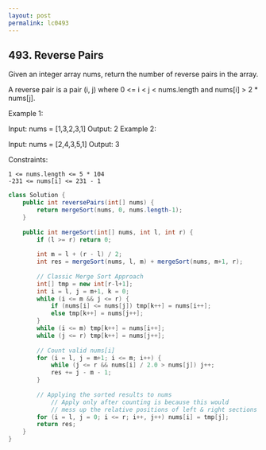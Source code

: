 ```yaml
---
layout: post
permalink: lc0493 
---
```


## 493. Reverse Pairs

Given an integer array nums, return the number of reverse pairs in the array.

A reverse pair is a pair (i, j) where 0 <= i < j < nums.length and nums[i] > 2 * nums[j].

 

Example 1:

Input: nums = [1,3,2,3,1]
Output: 2
Example 2:

Input: nums = [2,4,3,5,1]
Output: 3
 

Constraints:

    1 <= nums.length <= 5 * 104
    -231 <= nums[i] <= 231 - 1

```java
class Solution {
    public int reversePairs(int[] nums) {
        return mergeSort(nums, 0, nums.length-1);
    }
    
    public int mergeSort(int[] nums, int l, int r) {
        if (l >= r) return 0;
        
        int m = l + (r - l) / 2;
        int res = mergeSort(nums, l, m) + mergeSort(nums, m+1, r);
		
        // Classic Merge Sort Approach
        int[] tmp = new int[r-l+1];
        int i = l, j = m+1, k = 0;
        while (i <= m && j <= r) {
            if (nums[i] <= nums[j]) tmp[k++] = nums[i++];
            else tmp[k++] = nums[j++];
        }
        while (i <= m) tmp[k++] = nums[i++];
        while (j <= r) tmp[k++] = nums[j++];
        
		// Count valid nums[i]
        for (i = l, j = m+1; i <= m; i++) {
            while (j <= r && nums[i] / 2.0 > nums[j]) j++;
            res += j - m - 1;
        }
        
		// Applying the sorted results to nums
			// Apply only after counting is because this would 
			// mess up the relative positions of left & right sections
        for (i = l, j = 0; i <= r; i++, j++) nums[i] = tmp[j];
        return res;
    }
}
```